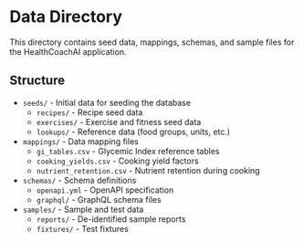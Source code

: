 # Data Directory

This directory contains seed data, mappings, schemas, and sample files for the HealthCoachAI application.

## Structure

- `seeds/` - Initial data for seeding the database
  - `recipes/` - Recipe seed data
  - `exercises/` - Exercise and fitness seed data  
  - `lookups/` - Reference data (food groups, units, etc.)
- `mappings/` - Data mapping files
  - `gi_tables.csv` - Glycemic Index reference tables
  - `cooking_yields.csv` - Cooking yield factors
  - `nutrient_retention.csv` - Nutrient retention during cooking
- `schemas/` - Schema definitions
  - `openapi.yml` - OpenAPI specification
  - `graphql/` - GraphQL schema files
- `samples/` - Sample and test data
  - `reports/` - De-identified sample reports
  - `fixtures/` - Test fixtures